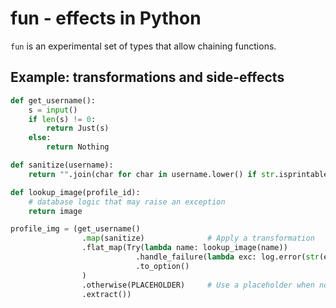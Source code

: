 # fun - effects in Python

`fun` is an experimental set of types that allow chaining functions.

## Example: transformations and side-effects

```python
def get_username():
    s = input()
    if len(s) != 0:
        return Just(s)
    else:
        return Nothing

def sanitize(username):
    return "".join(char for char in username.lower() if str.isprintable(char))

def lookup_image(profile_id):
    # database logic that may raise an exception
    return image

profile_img = (get_username()
                .map(sanitize)              # Apply a transformation
                .flat_map(Try(lambda name: lookup_image(name))                  # Inline a function that may
                            .handle_failure(lambda exc: log.error(str(exc)))    # raise an exception, logging
                            .to_option()                                        # any errors
                )
                .otherwise(PLACEHOLDER)     # Use a placeholder when no user image available
                .extract())
```
